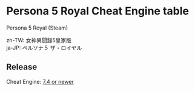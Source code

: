 # Persona 5 Royal Cheat Engine table  
Persona 5 Royal (Steam)

zh-TW: 女神異聞錄5皇家版  
ja-JP: ペルソナ５ ザ・ロイヤル  

## Release
Cheat Engine: [7.4 or newer](https://github.com/cheat-engine/cheat-engine/releases)  

